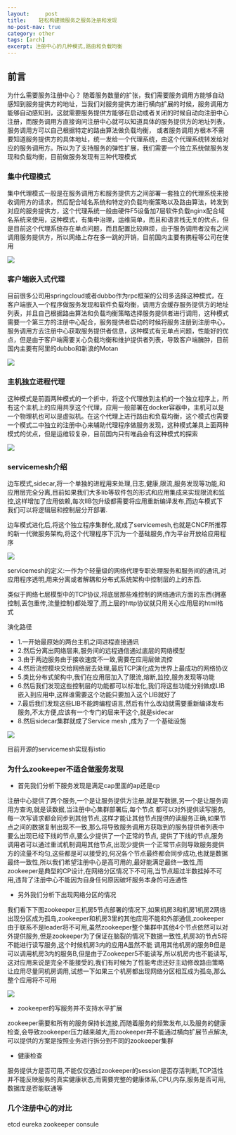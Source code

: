 ```yaml
---
layout:     post
title:    轻松构建微服务之服务注册和发现
no-post-nav: true
category: other
tags: [arch]
excerpt: 注册中心的几种模式,路由和负载均衡
---
```


## 前言

 为什么需要服务注册中心？  随着服务数量的扩张，我们需要服务调用方能够自动感知到服务提供方的地址，当我们对服务提供方进行横向扩展的时候，服务调用方能够自动感知到，这就需要服务提供方能够在启动或者关闭的时候自动向注册中心注册，而服务调用方直接询问注册中心就可以知道具体的服务提供方的地址列表，服务调用方可以自己根据特定的路由算法做负载均衡，   或者服务调用方根本不需要知道服务提供方的具体地址，统一发给一个代理系统，由这个代理系统转发给对应的服务调用方。所以为了支持服务的弹性扩展，我们需要一个独立系统做服务发现和负载均衡，目前做服务发现有三种代理模式


### 集中代理模式

集中代理模式一般是在服务调用方和服务提供方之间部署一套独立的代理系统来接收调用方的请求，然后配合域名系统和特定的负载均衡策略以及路由算法，转发到对应的服务提供方，这个代理系统一般由硬件F5设备加7层软件负载nginx配合域名系统来使用，这种模式，有集中治理，运维简单，而且和语言栈无关的优点，但是目前这个代理系统存在单点问题，而且配置比较麻烦，由于服务调用者没有之间调用服务提供方，所以网络上存在多一跳的开销，目前国内主要有携程等公司在使用

![](https://pigpdong.github.io/assets/images/2019/register/register1.jpeg)

### 客户端嵌入式代理

目前很多公司用springcloud或者dubbo作为rpc框架的公司多选择这种模式，在客户端嵌入一个程序做服务发现和软件负载均衡，调用方会缓存服务提供方的地址列表，并且自己根据路由算法和负载均衡策略选择服务提供者进行调用，这种模式需要一个第三方的注册中心配合，服务提供者启动的时候将服务注册到注册中心，服务调用方去注册中心获取服务提供者信息，这种模式有无单点问题，性能好的优点，但是由于客户端需要关心负载均衡和维护提供者列表，导致客户端臃肿，目前国内主要有阿里的dubbo和新浪的Motan

![](https://pigpdong.github.io/assets/images/2019/register/register2.jpeg)

### 主机独立进程代理

这种模式是前面两种模式的一个折中，将这个代理放到主机的一个独立程序上，所有这个主机上的应用共享这个代理，应用一般部署在docker容器中，主机可以是一个物理机也可以是虚拟机。在这个代理上进行路由和负载均衡，这个模式也需要一个模式二中独立的注册中心来辅助代理程序做服务发现，这种模式兼具上面两种模式的优点，但是运维较复杂，目前国内只有唯品会有这种模式的探索

![](https://pigpdong.github.io/assets/images/2019/register/register3.jpeg)


### servicemesh介绍
边车模式,sidecar,将一个单独的进程用来处理,日志,健康,限流,服务发现等功能,和应用层完全分离,目前如果我们大多lib等软件包的形式和应用集成来实现限流和监控,这样增加了应用依赖,每次lIB包升级都需要将应用重新编译发布,而边车模式下我们可以将逻辑层和控制层分开部署.

边车模式进化后,将这个独立程序集群化,就成了servicemesh,也就是CNCF所推荐的新一代微服务架构,将这个代理程序下沉为一个基础服务,作为平台开放给应用程序

![](https://pigpdong.github.io/assets/images/2019/register/sidecar.png)

servicemesh的定义:一作为个轻量级的网络代理专职处理服务和服务间的通讯,对应用程序透明,用来分离或者解耦和分布式系统架构中控制层的上的东西.

类似于网络七层模型中的TCP协议,将底层那些难控制的网络通讯方面的东西(拥塞控制,丢包重传,流量控制)都处理了,而上层的http协议就只用关心应用层的html格式

演化路径

- 1.一开始最原始的两台主机之间进程直接通讯
- 2.然后分离出网络层来,服务间的远程通信通过底层的网络模型
- 3.由于两边服务由于接收速度不一致,需要在应用层做流控
- 4.然后流控模块交给网络层去处理,最后TCP演化成为世界上最成功的网络协议
- 5.类比分布式架构中,我们在应用层加入了限流,熔断,监控,服务发现等功能
- 6.然后我们发现这些控制层的功能都可以标准化,我们将这些功能分别做成LIB嵌入到应用中,这样谁需要这个功能只要加入这个LIB就好了
- 7.最后我们发现这些LIB不能跨编程语言,然后有什么改动就需要重新编译发布服务,不太方便,应该有一个专门的层来干这个,就是sidecar
- 8.然后sidecar集群就成了Service mesh ,成为了一个基础设施

![](https://pigpdong.github.io/assets/images/2019/register/servicemesh.png)

目前开源的servicemesh实现有istio




### 为什么zookeeper不适合做服务发现

- 首先我们分析下服务发现是满足cap里面的ap还是cp

注册中心提供了两个服务,一个是让服务提供方注册,就是写数据,另一个是让服务调用方查询,就是读数据,当注册中心集群部署后,每个节点
都可以对外提供读写服务,每一次写请求都会同步到其他节点,这样才能让其他节点提供的读服务正确,如果节点之间的数据复制出现不一致,那么将导致服务调用方获取到的服务提供者列表中要么出现已经下线的节点,要么少提供了一个正常的节点,
提供了下线的节点,服务调用者可以通过重试机制调用其他节点,出现少提供一个正常节点则导致服务提供方的流量不均匀,这些都是可以接受的,何况各个节点最终都会同步成功,也就是数据最终一致性,所以我们希望注册中心是高可用的,最好能满足最终一致性,而zookeeper是典型的CP设计,在网络分区情况下不可用,当节点超过半数挂掉不可用,违背了注册中心不能因为自身任何原因破坏服务本身的可连通性


- 另外我们分析下出现网络分区的情况

我们看下下图zookeeper三机房5节点部署的情况下,如果机房3和机房1机房2网络出现分区成为孤岛,zookeeper和机房3里的其他应用不能和外部通信,zookeeper由于联系不是leader将不可用,虽然zookeeper整个集群中其他4个节点依然可以对外提供服务,但是zookeeper为了保证在脑裂的情况下数据一致性,机房3的节点5将不能进行读写服务,这个时候机房3内的应用A虽然不能
调用其他机房的服务B但是可以调用机房3内的服务B,但是由于Zookeeper5不能读写,所以机房内也不能读写,这对应用来说是完全不能接受的,我们有时候为了性能考虑还好主动修改路由策略让应用尽量同机房调用,试想一下如果三个机房都出现网络分区相互成为孤岛,那么整个应用将不可用

![](https://pigpdong.github.io/assets/images/2019/register/zookeeper.png)

- zookeeper的写服务并不支持水平扩展

zookeeper需要和所有的服务保持长连接,而随着服务的频繁发布,以及服务的健康检查,会导致zookeeper压力越来越大,而zookeeper并不能通过横向扩展节点解决,可以提供的方案是按照业务进行拆分到不同的zookeeper集群


- 健康检查

服务提供方是否可用,不能仅仅通过zookeeper的session是否存活判断,TCP活性并不能反映服务的真实健康状态,而需要完整的健康体系,CPU,内存,服务是否可用,数据库是否能联通等


### 几个注册中心的对比

etcd
eureka
zookeeper
consule





